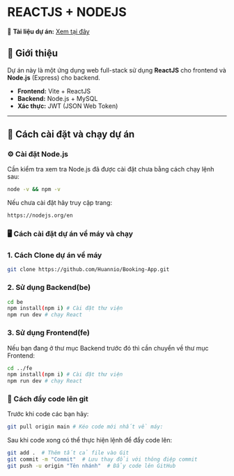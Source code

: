 # REACTJS + NODEJS

📄 **Tài liệu dự án:** [Xem tại đây](https://docs.google.com/document/d/1BMnu-nM0SRbCQsBQRL7KOHleDQndocKbTZzLleYwUjA/edit?tab=t.0)

## 🚀 Giới thiệu  
Dự án này là một ứng dụng web full-stack sử dụng **ReactJS** cho frontend và **Node.js** (Express) cho backend.

- **Frontend:** Vite + ReactJS  
- **Backend:** Node.js + MySQL  
- **Xác thực:** JWT (JSON Web Token)  

---

## 🔧 Cách cài đặt và chạy dự án  

### ⚙️ Cài đặt Node.js  
Cần kiểm tra xem tra Node.js đã được cài đặt chưa bằng cách chạy lệnh sau:  
```bash
node -v && npm -v
```
Nếu chưa cài đặt hãy truy cập trang:
```bash
https://nodejs.org/en
```
### 🖥️ Cách cài đặt dự án về máy và chạy
### 1. Cách Clone dự án về máy  
```bash
git clone https://github.com/Huannio/Booking-App.git
```
### 2. Sử dụng Backend(be)
```bash
cd be
npm install(npm i) # Cài đặt thư viện
npm run dev # chạy React
```
### 3. Sử dụng Frontend(fe)
Nếu bạn đang ở thư mục Backend trước đó thì cần chuyển về thư mục Frontend:
```bash
cd ../fe
npm install(npm i) # Cài đặt thư viện
npm run dev # chạy React
```
### 📌 Cách đẩy code lên git
Trước khi code các bạn hãy:
```bash
git pull origin main # Kéo code mới nhất về máy:
```
Sau khi code xong có thể thực hiện lệnh để đẩy code lên:
```bash
git add .  # Thêm tất cả file vào Git
git commit -m "Commit"  # Lưu thay đổi với thông điệp commit
git push -u origin "Tên nhánh"  # Đẩy code lên GitHub
```

